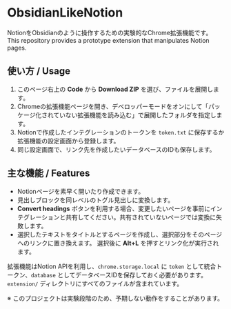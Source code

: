 # ObsidianLikeNotion

NotionをObsidianのように操作するための実験的なChrome拡張機能です。 
This repository provides a prototype extension that manipulates Notion pages.

## 使い方 / Usage
1. このページ右上の **Code** から **Download ZIP** を選び、ファイルを展開します。
2. Chromeの拡張機能ページを開き、デベロッパーモードをオンにして「パッケージ化されていない拡張機能を読み込む」で展開したフォルダを指定します。
3. Notionで作成したインテグレーションのトークンを `token.txt` に保存するか拡張機能の設定画面から登録します。
4. 同じ設定画面で、リンク先を作成したいデータベースのIDも保存します。

## 主な機能 / Features
- Notionページを素早く開いたり作成できます。
- 見出しブロックを同レベルのトグル見出しに変換します。
- **Convert headings** ボタンを利用する場合、変更したいページを事前にインテグレーションと共有してください。共有されていないページでは変換に失敗します。
- 選択したテキストをタイトルとするページを作成し、選択部分をそのページへのリンクに置き換えます。
  選択後に **Alt+L** を押すとリンク化が実行されます。

拡張機能はNotion APIを利用し、`chrome.storage.local` に `token` として統合トークン、`database` としてデータベースIDを保存しておく必要があります。
`extension/` ディレクトリにすべてのファイルが含まれています。

※ このプロジェクトは実験段階のため、予期しない動作をすることがあります。
